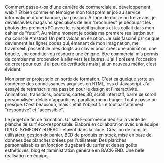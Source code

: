 Comment passe-t-on d'une carrière de commerciale au développement web ? Et bien comme en témoigne mon tout premier job au service informatique d'une banque, par passion. À l'age de douze ou treize ans, je dévalisais les magasins spécialisés de leur "brochures", je découpait les photos des premiers PC avec leurs spécifiquations et les collait dans mon cahier du "futur". Au même moment je codais ma première réalisation sur ma console Amstrad. Un petit volcan en éruption. Je suis fasciné par ce que deviennent les lignes codes qui, émanant de mon imagination, me traversent, passent de mes doigts au clavier pour créer une animation, une boucle, une condition ou résoudre une énigme. être commercial m'a permis de combler ma propension à aller vers les lautres. J'ai à présent l'occasion de créer pour eux. J'ai peu de certitudes mais j'ai un nouveau métier, c'est évident.

Mon premier projet solo en sortie de formation. C'est en quelque sorte un condencé des connaissances acquises en HTML, css et Javascript. J'ai essayé de retranscrire ma passion pour le design et l'interactivité. Animations, transitions, boutons, cartes 3D, scroll interactif, barre de scroll personnalisée, délais d'apparitions, parallax, menu burger. Tout y passe ou presque. C'est beaucoup, mais c'était l'objectif. Le tout parfaitement "responsive" et "accessible".

Le projet de fin de formation. Un site E-commerce dédié à la vente de planche de surf éco-responsable. Élaboré en collaboration avec une équipe UI/UX. SYMFONY et RÉACT étaient dans la place. Création de compte utilisateur, gestion de panier, BDD de produits en stock, mise en base de données des planches créees par l'utilisateur. Des planches personnalisables en fonction du gabarit du surfer et de ses goûts esthétiques, blog et daministration générale en BACK-END.
Une belle réalisation en équipe.
